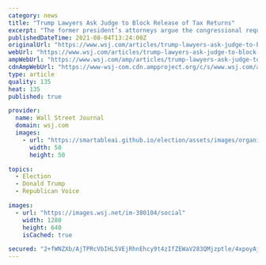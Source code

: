 ```yaml
---
category: news
title: "Trump Lawyers Ask Judge to Block Release of Tax Returns"
excerpt: "The former president’s attorneys argue the congressional request is rooted solely in the desire for political gain."
publishedDateTime: 2021-08-04T13:24:00Z
originalUrl: "https://www.wsj.com/articles/trump-lawyers-ask-judge-to-block-release-of-tax-returns-11628087049"
webUrl: "https://www.wsj.com/articles/trump-lawyers-ask-judge-to-block-release-of-tax-returns-11628087049"
ampWebUrl: "https://www.wsj.com/amp/articles/trump-lawyers-ask-judge-to-block-release-of-tax-returns-11628087049"
cdnAmpWebUrl: "https://www-wsj-com.cdn.ampproject.org/c/s/www.wsj.com/amp/articles/trump-lawyers-ask-judge-to-block-release-of-tax-returns-11628087049"
type: article
quality: 135
heat: 135
published: true

provider:
  name: Wall Street Journal
  domain: wsj.com
  images:
    - url: "https://smartableai.github.io/election/assets/images/organizations/wsj.com-50x50.jpg"
      width: 50
      height: 50

topics:
  - Election
  - Donald Trump
  - Republican Voice

images:
  - url: "https://images.wsj.net/im-380104/social"
    width: 1280
    height: 640
    isCached: true

secured: "2+fWNZXb/AjTPRcVbIHL5VEjRhnEhcy9t4zIfZEWaV283QMjzptle/4xpoyAj1B/ZQP57Lc7xpuV369+7KJWWXkXKqZLaRm9oE3e1o8xW63tf0uFf4VJYTPh08ELKYNTwgVn98kkVkheFn3ruEms5GAmT95g7UjSD38tbMH3Weqbfks7eN8jDekxIDq8jHLIGueW4JUbhEcvNUybcwnlDlyG/CFXQc+aYMulmsVbqM6sdZJp4E8ZxwH8YN87eubmfrDtWSD9jCQxEaqiS5FdJp7VAbSS9+OoenFYVggbe8IVQDP6HaIIBNnEzx2dQc3AUc3rWGRAPAsSNQttSpAEzIpA+GI96xU3LxOqm6FiIo4=;ssZIr4nOMcf9PzHBRxn4/Q=="
---
```


